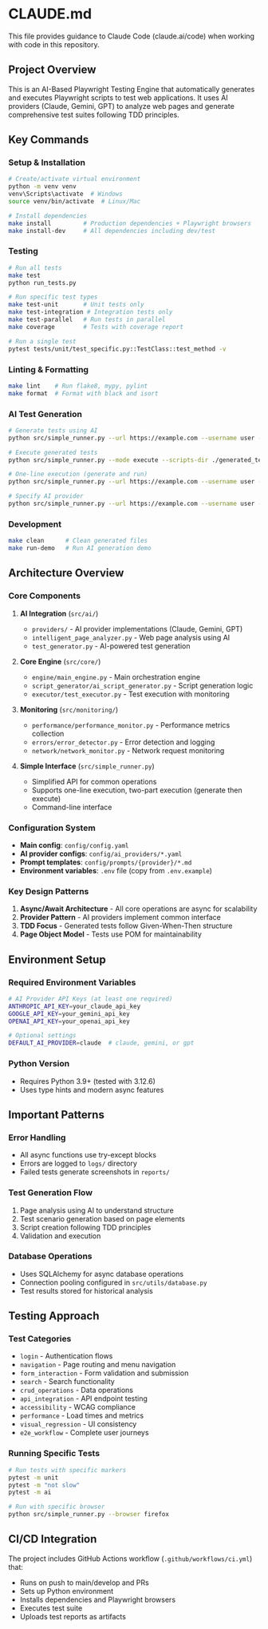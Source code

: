 # CLAUDE.md

This file provides guidance to Claude Code (claude.ai/code) when working with code in this repository.

## Project Overview

This is an AI-Based Playwright Testing Engine that automatically generates and executes Playwright scripts to test web applications. It uses AI providers (Claude, Gemini, GPT) to analyze web pages and generate comprehensive test suites following TDD principles.

## Key Commands

### Setup & Installation
```bash
# Create/activate virtual environment
python -m venv venv
venv\Scripts\activate  # Windows
source venv/bin/activate  # Linux/Mac

# Install dependencies
make install         # Production dependencies + Playwright browsers
make install-dev     # All dependencies including dev/test
```

### Testing
```bash
# Run all tests
make test
python run_tests.py

# Run specific test types
make test-unit       # Unit tests only
make test-integration # Integration tests only
make test-parallel   # Run tests in parallel
make coverage        # Tests with coverage report

# Run a single test
pytest tests/unit/test_specific.py::TestClass::test_method -v
```

### Linting & Formatting
```bash
make lint    # Run flake8, mypy, pylint
make format  # Format with black and isort
```

### AI Test Generation
```bash
# Generate tests using AI
python src/simple_runner.py --url https://example.com --username user --password pass --mode generate --output-dir ./generated_tests

# Execute generated tests
python src/simple_runner.py --mode execute --scripts-dir ./generated_tests

# One-line execution (generate and run)
python src/simple_runner.py --url https://example.com --username user --password pass --mode one-line

# Specify AI provider
python src/simple_runner.py --url https://example.com --username user --password pass --mode generate --ai-provider claude
```

### Development
```bash
make clean      # Clean generated files
make run-demo   # Run AI generation demo
```

## Architecture Overview

### Core Components

1. **AI Integration** (`src/ai/`)
   - `providers/` - AI provider implementations (Claude, Gemini, GPT)
   - `intelligent_page_analyzer.py` - Web page analysis using AI
   - `test_generator.py` - AI-powered test generation

2. **Core Engine** (`src/core/`)
   - `engine/main_engine.py` - Main orchestration engine
   - `script_generator/ai_script_generator.py` - Script generation logic
   - `executor/test_executor.py` - Test execution with monitoring

3. **Monitoring** (`src/monitoring/`)
   - `performance/performance_monitor.py` - Performance metrics collection
   - `errors/error_detector.py` - Error detection and logging
   - `network/network_monitor.py` - Network request monitoring

4. **Simple Interface** (`src/simple_runner.py`)
   - Simplified API for common operations
   - Supports one-line execution, two-part execution (generate then execute)
   - Command-line interface

### Configuration System

- **Main config**: `config/config.yaml`
- **AI provider configs**: `config/ai_providers/*.yaml`
- **Prompt templates**: `config/prompts/{provider}/*.md`
- **Environment variables**: `.env` file (copy from `.env.example`)

### Key Design Patterns

1. **Async/Await Architecture** - All core operations are async for scalability
2. **Provider Pattern** - AI providers implement common interface
3. **TDD Focus** - Generated tests follow Given-When-Then structure
4. **Page Object Model** - Tests use POM for maintainability

## Environment Setup

### Required Environment Variables
```bash
# AI Provider API Keys (at least one required)
ANTHROPIC_API_KEY=your_claude_api_key
GOOGLE_API_KEY=your_gemini_api_key
OPENAI_API_KEY=your_openai_api_key

# Optional settings
DEFAULT_AI_PROVIDER=claude  # claude, gemini, or gpt
```

### Python Version
- Requires Python 3.9+ (tested with 3.12.6)
- Uses type hints and modern async features

## Important Patterns

### Error Handling
- All async functions use try-except blocks
- Errors are logged to `logs/` directory
- Failed tests generate screenshots in `reports/`

### Test Generation Flow
1. Page analysis using AI to understand structure
2. Test scenario generation based on page elements
3. Script creation following TDD principles
4. Validation and execution

### Database Operations
- Uses SQLAlchemy for async database operations
- Connection pooling configured in `src/utils/database.py`
- Test results stored for historical analysis

## Testing Approach

### Test Categories
- `login` - Authentication flows
- `navigation` - Page routing and menu navigation
- `form_interaction` - Form validation and submission
- `search` - Search functionality
- `crud_operations` - Data operations
- `api_integration` - API endpoint testing
- `accessibility` - WCAG compliance
- `performance` - Load times and metrics
- `visual_regression` - UI consistency
- `e2e_workflow` - Complete user journeys

### Running Specific Tests
```bash
# Run tests with specific markers
pytest -m unit
pytest -m "not slow"
pytest -m ai

# Run with specific browser
python src/simple_runner.py --browser firefox
```

## CI/CD Integration

The project includes GitHub Actions workflow (`.github/workflows/ci.yml`) that:
- Runs on push to main/develop and PRs
- Sets up Python environment
- Installs dependencies and Playwright browsers
- Executes test suite
- Uploads test reports as artifacts